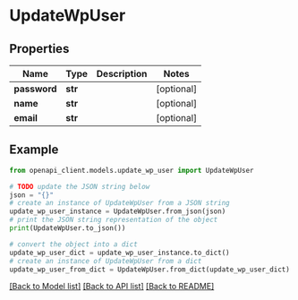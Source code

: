 # UpdateWpUser


## Properties

Name | Type | Description | Notes
------------ | ------------- | ------------- | -------------
**password** | **str** |  | [optional] 
**name** | **str** |  | [optional] 
**email** | **str** |  | [optional] 

## Example

```python
from openapi_client.models.update_wp_user import UpdateWpUser

# TODO update the JSON string below
json = "{}"
# create an instance of UpdateWpUser from a JSON string
update_wp_user_instance = UpdateWpUser.from_json(json)
# print the JSON string representation of the object
print(UpdateWpUser.to_json())

# convert the object into a dict
update_wp_user_dict = update_wp_user_instance.to_dict()
# create an instance of UpdateWpUser from a dict
update_wp_user_from_dict = UpdateWpUser.from_dict(update_wp_user_dict)
```
[[Back to Model list]](../README.md#documentation-for-models) [[Back to API list]](../README.md#documentation-for-api-endpoints) [[Back to README]](../README.md)


